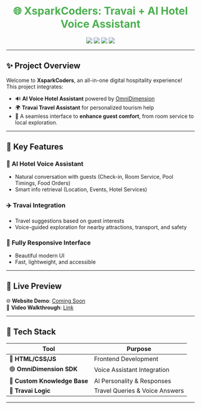 <h1 align="center" style="color:#4CAF50;">🌐 XsparkCoders: Travai + AI Hotel Voice Assistant</h1>

<p align="center">
  <img src="https://img.shields.io/badge/Status-Active-%234CAF50?style=flat-square" />
  <img src="https://img.shields.io/badge/Version-1.0.0-blueviolet?style=flat-square" />
  <img src="https://img.shields.io/badge/Tech-HTML%20%7C%20CSS%20%7C%20JS%20%7C%20OmniDimension-%23f39c12?style=flat-square" />
  <img src="https://img.shields.io/badge/License-MIT-%23e74c3c?style=flat-square" />
</p>

---

## ✨ Project Overview

Welcome to **XsparkCoders**, an all-in-one digital hospitality experience!  
This project integrates:

- 🔊 **AI Voice Hotel Assistant** powered by [OmniDimension](https://www.omnidim.io)
- 🌍 **Travai Travel Assistant** for personalized tourism help
- 🏨 A seamless interface to **enhance guest comfort**, from room service to local exploration.

---

## 🎯 Key Features

### 🏨 AI Hotel Voice Assistant
- Natural conversation with guests (Check-in, Room Service, Pool Timings, Food Orders)
- Smart info retrieval (Location, Events, Hotel Services)

### ✈️ Travai Integration
- Travel suggestions based on guest interests
- Voice-guided exploration for nearby attractions, transport, and safety

### 📱 Fully Responsive Interface
- Beautiful modern UI
- Fast, lightweight, and accessible

---

## 🚀 Live Preview

🌐 **Website Demo**: [Coming Soon](#)  
🎥 **Video Walkthrough**: [Link](#)

---

## 🧠 Tech Stack

| Tool | Purpose |
|------|---------|
| 🔷 **HTML/CSS/JS** | Frontend Development |
| 🟢 **OmniDimension SDK** | Voice Assistant Integration |
| 🔶 **Custom Knowledge Base** | AI Personality & Responses |
| 🧭 **Travai Logic** | Travel Queries & Voice Answers |

---


